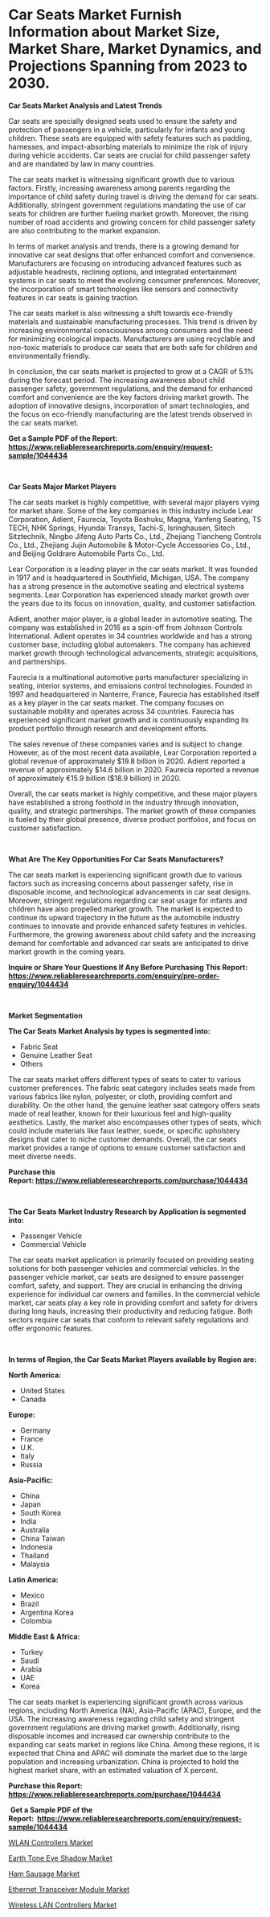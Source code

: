 <p><h1>Car Seats Market Furnish Information about Market Size, Market Share, Market Dynamics, and Projections Spanning from 2023 to 2030.</h1></p><p><strong>Car Seats Market Analysis and Latest Trends</strong></p>
<p><p>Car seats are specially designed seats used to ensure the safety and protection of passengers in a vehicle, particularly for infants and young children. These seats are equipped with safety features such as padding, harnesses, and impact-absorbing materials to minimize the risk of injury during vehicle accidents. Car seats are crucial for child passenger safety and are mandated by law in many countries.</p><p>The car seats market is witnessing significant growth due to various factors. Firstly, increasing awareness among parents regarding the importance of child safety during travel is driving the demand for car seats. Additionally, stringent government regulations mandating the use of car seats for children are further fueling market growth. Moreover, the rising number of road accidents and growing concern for child passenger safety are also contributing to the market expansion.</p><p>In terms of market analysis and trends, there is a growing demand for innovative car seat designs that offer enhanced comfort and convenience. Manufacturers are focusing on introducing advanced features such as adjustable headrests, reclining options, and integrated entertainment systems in car seats to meet the evolving consumer preferences. Moreover, the incorporation of smart technologies like sensors and connectivity features in car seats is gaining traction.</p><p>The car seats market is also witnessing a shift towards eco-friendly materials and sustainable manufacturing processes. This trend is driven by increasing environmental consciousness among consumers and the need for minimizing ecological impacts. Manufacturers are using recyclable and non-toxic materials to produce car seats that are both safe for children and environmentally friendly.</p><p>In conclusion, the car seats market is projected to grow at a CAGR of 5.1% during the forecast period. The increasing awareness about child passenger safety, government regulations, and the demand for enhanced comfort and convenience are the key factors driving market growth. The adoption of innovative designs, incorporation of smart technologies, and the focus on eco-friendly manufacturing are the latest trends observed in the car seats market.</p></p>
<p><strong>Get a Sample PDF of the Report:&nbsp; <a href="https://www.reliableresearchreports.com/enquiry/request-sample/1044434">https://www.reliableresearchreports.com/enquiry/request-sample/1044434</a></strong></p>
<p>&nbsp;</p>
<p><strong>Car Seats Major Market Players</strong></p>
<p><p>The car seats market is highly competitive, with several major players vying for market share. Some of the key companies in this industry include Lear Corporation, Adient, Faurecia, Toyota Boshuku, Magna, Yanfeng Seating, TS TECH, NHK Springs, Hyundai Transys, Tachi-S, Isringhausen, Sitech Sitztechnik, Ningbo Jifeng Auto Parts Co., Ltd., Zhejiang Tiancheng Controls Co., Ltd., Zhejiang Jujin Automobile & Motor-Cycle Accessories Co., Ltd., and Beijing Goldrare Automobile Parts Co., Ltd.</p><p>Lear Corporation is a leading player in the car seats market. It was founded in 1917 and is headquartered in Southfield, Michigan, USA. The company has a strong presence in the automotive seating and electrical systems segments. Lear Corporation has experienced steady market growth over the years due to its focus on innovation, quality, and customer satisfaction.</p><p>Adient, another major player, is a global leader in automotive seating. The company was established in 2016 as a spin-off from Johnson Controls International. Adient operates in 34 countries worldwide and has a strong customer base, including global automakers. The company has achieved market growth through technological advancements, strategic acquisitions, and partnerships.</p><p>Faurecia is a multinational automotive parts manufacturer specializing in seating, interior systems, and emissions control technologies. Founded in 1997 and headquartered in Nanterre, France, Faurecia has established itself as a key player in the car seats market. The company focuses on sustainable mobility and operates across 34 countries. Faurecia has experienced significant market growth and is continuously expanding its product portfolio through research and development efforts.</p><p>The sales revenue of these companies varies and is subject to change. However, as of the most recent data available, Lear Corporation reported a global revenue of approximately $19.8 billion in 2020. Adient reported a revenue of approximately $14.6 billion in 2020. Faurecia reported a revenue of approximately €15.9 billion ($18.9 billion) in 2020.</p><p>Overall, the car seats market is highly competitive, and these major players have established a strong foothold in the industry through innovation, quality, and strategic partnerships. The market growth of these companies is fueled by their global presence, diverse product portfolios, and focus on customer satisfaction.</p></p>
<p>&nbsp;</p>
<p><strong>What Are The Key Opportunities For Car Seats Manufacturers?</strong></p>
<p><p>The car seats market is experiencing significant growth due to various factors such as increasing concerns about passenger safety, rise in disposable income, and technological advancements in car seat designs. Moreover, stringent regulations regarding car seat usage for infants and children have also propelled market growth. The market is expected to continue its upward trajectory in the future as the automobile industry continues to innovate and provide enhanced safety features in vehicles. Furthermore, the growing awareness about child safety and the increasing demand for comfortable and advanced car seats are anticipated to drive market growth in the coming years.</p></p>
<p><strong>Inquire or Share Your Questions If Any Before Purchasing This Report: <a href="https://www.reliableresearchreports.com/enquiry/pre-order-enquiry/1044434">https://www.reliableresearchreports.com/enquiry/pre-order-enquiry/1044434</a></strong></p>
<p>&nbsp;</p>
<p><strong>Market Segmentation</strong></p>
<p><strong>The Car Seats Market Analysis by types is segmented into:</strong></p>
<p><ul><li>Fabric Seat</li><li>Genuine Leather Seat</li><li>Others</li></ul></p>
<p><p>The car seats market offers different types of seats to cater to various customer preferences. The fabric seat category includes seats made from various fabrics like nylon, polyester, or cloth, providing comfort and durability. On the other hand, the genuine leather seat category offers seats made of real leather, known for their luxurious feel and high-quality aesthetics. Lastly, the market also encompasses other types of seats, which could include materials like faux leather, suede, or specific upholstery designs that cater to niche customer demands. Overall, the car seats market provides a range of options to ensure customer satisfaction and meet diverse needs.</p></p>
<p><strong>Purchase this Report:&nbsp;<a href="https://www.reliableresearchreports.com/purchase/1044434">https://www.reliableresearchreports.com/purchase/1044434</a></strong></p>
<p>&nbsp;</p>
<p><strong>The Car Seats Market Industry Research by Application is segmented into:</strong></p>
<p><ul><li>Passenger Vehicle</li><li>Commercial Vehicle</li></ul></p>
<p><p>The car seats market application is primarily focused on providing seating solutions for both passenger vehicles and commercial vehicles. In the passenger vehicle market, car seats are designed to ensure passenger comfort, safety, and support. They are crucial in enhancing the driving experience for individual car owners and families. In the commercial vehicle market, car seats play a key role in providing comfort and safety for drivers during long hauls, increasing their productivity and reducing fatigue. Both sectors require car seats that conform to relevant safety regulations and offer ergonomic features.</p></p>
<p>&nbsp;</p>
<p><strong>In terms of Region, the Car Seats Market Players available by Region are:</strong></p>
<p>
    <p> <strong> North America: </strong>
        <ul>
            <li>United States</li>
            <li>Canada</li>
        </ul>
        </p> 
    <p> <strong> Europe: </strong>
        <ul>
            <li>Germany</li>
            <li>France</li>
            <li>U.K.</li>
            <li>Italy</li>
            <li>Russia</li>
        </ul>
        </p> 
    <p> <strong> Asia-Pacific: </strong>
        <ul>
            <li>China</li>
            <li>Japan</li>
            <li>South Korea</li>
            <li>India</li>
            <li>Australia</li>
            <li>China Taiwan</li>
            <li>Indonesia</li>
            <li>Thailand</li>
            <li>Malaysia</li>
        </ul>
        </p> 
    <p> <strong> Latin America: </strong>
        <ul>
            <li>Mexico</li>
            <li>Brazil</li>
            <li>Argentina Korea</li>
            <li>Colombia</li>
        </ul>
        </p> 
    <p> <strong> Middle East & Africa: </strong>
        <ul>
            <li>Turkey</li>
            <li>Saudi</li>
            <li>Arabia</li>
            <li>UAE</li>
            <li>Korea</li>
        </ul>
    </p>
    </p>
<p><p>The car seats market is experiencing significant growth across various regions, including North America (NA), Asia-Pacific (APAC), Europe, and the USA. The increasing awareness regarding child safety and stringent government regulations are driving market growth. Additionally, rising disposable incomes and increased car ownership contribute to the expanding car seats market in regions like China. Among these regions, it is expected that China and APAC will dominate the market due to the large population and increasing urbanization. China is projected to hold the highest market share, with an estimated valuation of X percent.</p></p>
<p><strong>Purchase this Report: <a href="https://www.reliableresearchreports.com/purchase/1044434">https://www.reliableresearchreports.com/purchase/1044434</a></strong></p>
<p>&nbsp;<strong>Get a Sample PDF of the Report:&nbsp;&nbsp;<a href="https://www.reliableresearchreports.com/enquiry/request-sample/1044434">https://www.reliableresearchreports.com/enquiry/request-sample/1044434</a></strong></p>
<p><strong></strong></p>
<p><p><a href="https://www.linkedin.com/pulse/wlan-controllers-market-research-report-provides-thorough-industry-ut2qe/">WLAN Controllers Market</a></p><p><a href="https://medium.com/@sake.use.loan/earth-tone-eye-shadow-market-analysis-and-sze-forecasted-for-period-from-2023-to-2030-47751cb1c7fb">Earth Tone Eye Shadow Market</a></p><p><a href="https://medium.com/@melt.scale.beast/ham-sausage-market-insight-market-trends-growth-forecasted-from-2023-to-2030-3c67131a1fb9">Ham Sausage Market</a></p><p><a href="https://www.linkedin.com/pulse/ethernet-transceiver-module-market-research-report-unlocks-7r4xe/">Ethernet Transceiver Module Market</a></p><p><a href="https://www.linkedin.com/pulse/wireless-lan-controllers-market-research-report-provides-thorough-eqk2e/">Wireless LAN Controllers Market</a></p></p>